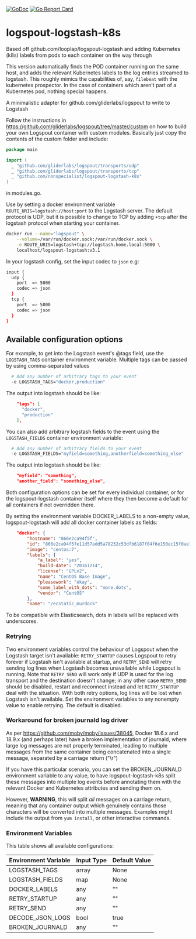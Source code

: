 [![GoDoc](https://godoc.org/github.com/nonspecialist/logspout-logstash-k8s?status.svg)](https://godoc.org/github.com/nonspecialist/logspout-logstash-k8s)
[![Go Report Card](https://goreportcard.com/badge/nonspecialist/logspout-logstash-k8s)](https://goreportcard.com/report/nonspecialist/logspout-logstash-k8s)

# logspout-logstash-k8s

Based off github.com/looplap/logspout-logstash and adding Kubernetes
(k8s) labels from pods to each container on the way through

This version automatically finds the POD container running on the same
host, and adds the relevant Kubernetes labels to the log entries streamed
to logstash. This roughly mimics the capabilities of, say, `filebeat`
with the kubernetes prospector. In the case of containers which aren't
part of a Kubernetes pod, nothing special happens.

A minimalistic adapter for github.com/gliderlabs/logspout to write to Logstash

Follow the instructions in https://github.com/gliderlabs/logspout/tree/master/custom on how to build your own Logspout container with custom modules. Basically just copy the contents of the custom folder and include:

```go
package main

import (
  _ "github.com/gliderlabs/logspout/transports/udp"
  _ "github.com/gliderlabs/logspout/transports/tcp"
  _ "github.com/nonspecialist/logspout-logstash-k8s"
)
```

in modules.go.

Use by setting a docker environment variable `ROUTE_URIS=logstash://host:port` to the Logstash server.
The default protocol is UDP, but it is possible to change to TCP by adding ```+tcp``` after the logstash protocol when starting your container.

```bash
docker run --name="logspout" \
    --volume=/var/run/docker.sock:/var/run/docker.sock \
    -e ROUTE_URIS=logstash+tcp://logstash.home.local:5000 \
    localhost/logspout-logstash:v3.1
```

In your logstash config, set the input codec to `json` e.g:

```bash
input {
  udp {
    port  => 5000
    codec => json
  }
  tcp {
    port  => 5000
    codec => json
  }
}
```

## Available configuration options

For example, to get into the Logstash event's @tags field, use the ```LOGSTASH_TAGS``` container environment variable. Multiple tags can be passed by using comma-separated values

```bash
  # Add any number of arbitrary tags to your event
  -e LOGSTASH_TAGS="docker,production"
```

The output into logstash should be like:

```json
    "tags": [
      "docker",
      "production"
    ],
```

You can also add arbitrary logstash fields to the event using the ```LOGSTASH_FIELDS``` container environment variable:

```bash
  # Add any number of arbitrary fields to your event
  -e LOGSTASH_FIELDS="myfield=something,anotherfield=something_else"
```

The output into logstash should be like:

```json
    "myfield": "something",
    "another_field": "something_else",
```

Both configuration options can be set for every individual container, or for the logspout-logstash
container itself where they then become a default for all containers if not overridden there.

By setting the environment variable DOCKER_LABELS to a non-empty value, logspout-logstash will add all docker container
labels as fields:
```json
    "docker": {
        "hostname": "866e2ca94f5f",
        "id": "866e2ca94f5fe11d57add5a78232c53dfb6187f04f6e150ec15f0ae1e1737731",
        "image": "centos:7",
        "labels": {
            "a_label": "yes",
            "build-date": "20161214",
            "license": "GPLv2",
            "name": "CentOS Base Image",
            "pleasework": "okay",
            "some_label_with_dots": "more.dots",
            "vendor": "CentOS"
        },
        "name": "/ecstatic_murdock"
```

To be compatible with Elasticsearch, dots in labels will be replaced with underscores.

### Retrying

Two environment variables control the behaviour of Logspout when the Logstash target isn't available:
```RETRY_STARTUP``` causes Logspout to retry forever if Logstash isn't available at startup,
and ```RETRY_SEND``` will retry sending log lines when Logstash becomes unavailable while Logspout is running.
Note that ```RETRY_SEND``` will work only
if UDP is used for the log transport and the destination doesn't change;
in any other case ```RETRY_SEND``` should be disabled, restart and reconnect instead
and let ```RETRY_STARTUP``` deal with the situation.
With both retry options, log lines will be lost when Logstash isn't available. Set the
environment variables to any nonempty value to enable retrying. The default is disabled.

### Workaround for broken journald log driver

As per https://github.com/moby/moby/issues/38045, Docker 18.6.x and 18.9.x (and perhaps later)
have a broken implementation of journald, where large log messages are not properly
terminated, leading to multiple messages from the same container being concatenated into a
single message, separated by a carriage return ("\r")

If you have this particular scenario, you can set the BROKEN_JOURNALD environment variable
to any value, to have logspout-logstash-k8s split these messages into multiple log events
before annotating them with the relevant Docker and Kubernetes attributes and sending them
on.

However, **WARNING**, this will split _all_ messages on a carriage return, meaning that any
container output which genuinely contains those characters will be converted into multiple
messages. Examples might include the output from `yum install`, or other interactive commands.

### Environment Variables

This table shows all available configurations:

| Environment Variable | Input Type | Default Value |
|----------------------|------------|---------------|
| LOGSTASH_TAGS        | array      | None          |
| LOGSTASH_FIELDS      | map        | None          |
| DOCKER_LABELS        | any        | ""            |
| RETRY_STARTUP        | any        | ""            |
| RETRY_SEND           | any        | ""            |
| DECODE_JSON_LOGS     | bool       | true          |
| BROKEN_JOURNALD      | any        | ""            |
